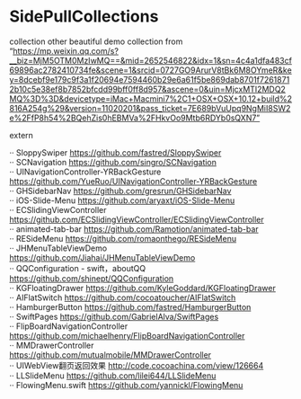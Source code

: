 # SidePullCollections
collection other beautiful demo 
collection from  “https://mp.weixin.qq.com/s?__biz=MjM5OTM0MzIwMQ==&mid=2652546822&idx=1&sn=4c4a1dfa483cf69896ac2782410734fe&scene=1&srcid=0727GO9ArurV8tBk6M8OYmeR&key=8dcebf9e179c9f3a1f20694e7594460b29e6a61f5be869dab8701f72618712b10c5e38ef8b7852bfcdd99bff0ff8d957&ascene=0&uin=MjcxMTI2MDQ2MQ%3D%3D&devicetype=iMac+Macmini7%2C1+OSX+OSX+10.12+build%2816A254g%29&version=11020201&pass_ticket=7E689bVuUpq9NgMiI8SW2e%2FfP8h54%2BQehZis0hEBMVa%2FHkvOo9Mtb6RDYb0sQXN7” <br/>

extern 

·· SloppySwiper https://github.com/fastred/SloppySwiper <br/>
·· SCNavigation https://github.com/singro/SCNavigation  <br/>
·· UINavigationController-YRBackGesture  https://github.com/YueRuo/UINavigationController-YRBackGesture <br/>
·· GHSidebarNav  https://github.com/gresrun/GHSidebarNav <br/>
·· iOS-Slide-Menu   https://github.com/aryaxt/iOS-Slide-Menu <br/>
·· ECSlidingViewController  https://github.com/ECSlidingViewController/ECSlidingViewController <br/>
·· animated-tab-bar  https://github.com/Ramotion/animated-tab-bar <br/>
·· RESideMenu  https://github.com/romaonthego/RESideMenu <br/>
·· JHMenuTableViewDemo  https://github.com/Jiahai/JHMenuTableViewDemo <br/>
·· QQConfiguration - swift，aboutQQ https://github.com/shinept/QQConfiguration <br/>
·· KGFloatingDrawer  https://github.com/KyleGoddard/KGFloatingDrawer <br/>
·· AIFlatSwitch  https://github.com/cocoatoucher/AIFlatSwitch <br/>
·· HamburgerButton https://github.com/fastred/HamburgerButton  <br/>
·· SwiftPages https://github.com/GabrielAlva/SwiftPages  <br/>
·· FlipBoardNavigationController  https://github.com/michaelhenry/FlipBoardNavigationController <br/>
·· MMDrawerController  https://github.com/mutualmobile/MMDrawerController <br/>
·· UIWebView翻页返回效果 http://code.cocoachina.com/view/126664 <br/>
·· LLSlideMenu https://github.com/lilei644/LLSlideMenu  <br/>
·· FlowingMenu.swift  https://github.com/yannickl/FlowingMenu <br/>
 
